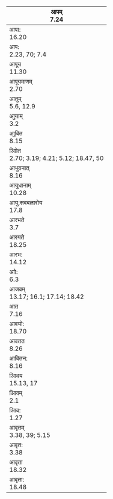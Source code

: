 | आपम्<br/>7.24                              |
| ------------------------------------------ |
| आपा:<br/>16.20                             |
| आप:<br/>2.23, 70; 7.4                      |
| आपूय<br/>11.30                             |
| आपूयमाणम्<br/>2.70                         |
| आतुम्<br/>5.6, 12.9                        |
| आुयाम्<br/>3.2                             |
| आुवित<br/>8.15                             |
| आोित<br/>2.70; 3.19; 4.21; 5.12; 18.47, 50 |
| आभुवनात्<br/>8.16                          |
| आयुधानाम्<br/>10.28                        |
| आयु:सवबलारोय<br/>17.8                      |
| आरभते<br/>3.7                              |
| आरयते<br/>18.25                            |
| आरभ:<br/>14.12                             |
| आो:<br/>6.3                                |
| आजवम्<br/>13.17; 16.1; 17.14; 18.42        |
| आत<br/>7.16                                |
| आवयो:<br/>18.70                            |
| आवतत<br/>8.26                              |
| आवितन:<br/>8.16                            |
| आिवय<br/>15.13, 17                         |
| आिवम्<br/>2.1                              |
| आिव:<br/>1.27                              |
| आवृतम्<br/>3.38, 39; 5.15                  |
| आवृत:<br/>3.38                             |
| आवृता<br/>18.32                            |
| आवृता:<br/>18.48                           |

